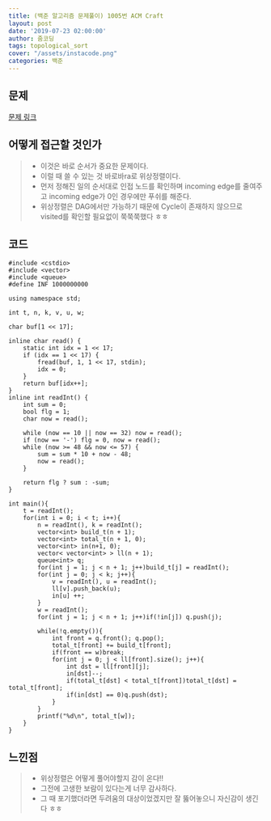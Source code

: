 ```yaml
---
title: (백준 알고리즘 문제풀이) 1005번 ACM Craft
layout: post
date: '2019-07-23 02:00:00'
author: 줌코딩
tags: topological_sort
cover: "/assets/instacode.png"
categories: 백준
---
```


## 문제

[문제 링크](https://www.acmicpc.net/problem/1005)

## 어떻게 접근할 것인가

>* 이것은 바로 순서가 중요한 문제이다.
>* 이럴 때 쓸 수 있는 것 바로바ra로 위상정렬이다.
>* 먼저 정해진 일의 순서대로 인접 노드를 확인하며 incoming edge를 줄여주고 incoming edge가 0인 경우에만 푸쉬를 해준다.
>* 위상정렬은 DAG에서만 가능하기 때문에 Cycle이 존재하지 않으므로 visited를 확인할 필요없이 쭉쭉쭉했다 ㅎㅎ

## 코드

    #include <cstdio>
    #include <vector>
    #include <queue>
    #define INF 1000000000

    using namespace std;

    int t, n, k, v, u, w;

    char buf[1 << 17];

    inline char read() {
        static int idx = 1 << 17;
        if (idx == 1 << 17) {
            fread(buf, 1, 1 << 17, stdin);
            idx = 0;
        }
        return buf[idx++];
    }
    inline int readInt() {
        int sum = 0;
        bool flg = 1;
        char now = read();

        while (now == 10 || now == 32) now = read();
        if (now == '-') flg = 0, now = read();
        while (now >= 48 && now <= 57) {
            sum = sum * 10 + now - 48;
            now = read();
        }

        return flg ? sum : -sum;
    }

    int main(){
        t = readInt();
        for(int i = 0; i < t; i++){
            n = readInt(), k = readInt();
            vector<int> build_t(n + 1);
            vector<int> total_t(n + 1, 0);
            vector<int> in(n+1, 0);
            vector< vector<int> > ll(n + 1);
            queue<int> q;
            for(int j = 1; j < n + 1; j++)build_t[j] = readInt();
            for(int j = 0; j < k; j++){
                v = readInt(), u = readInt();
                ll[v].push_back(u);
                in[u] ++;
            }
            w = readInt();
            for(int j = 1; j < n + 1; j++)if(!in[j]) q.push(j);

            while(!q.empty()){
                int front = q.front(); q.pop();
                total_t[front] += build_t[front];
                if(front == w)break;
                for(int j = 0; j < ll[front].size(); j++){
                    int dst = ll[front][j];
                    in[dst]--;
                    if(total_t[dst] < total_t[front])total_t[dst] = total_t[front];
                    if(in[dst] == 0)q.push(dst);
                }
            }
            printf("%d\n", total_t[w]);
        }
    }

## 느낀점

>* 위상정렬은 어떻게 풀어야할지 감이 온다!!
>* 그전에 고생한 보람이 있다는게 너무 감사하다.
>* 그 때 포기했더라면 두려움의 대상이었겠지만 잘 뚫어놓으니 자신감이 생긴다 ㅎㅎ
